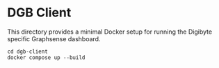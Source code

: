 # DGB Client

This directory provides a minimal Docker setup for running the Digibyte specific
Graphsense dashboard.

```
cd dgb-client
docker compose up --build
```
